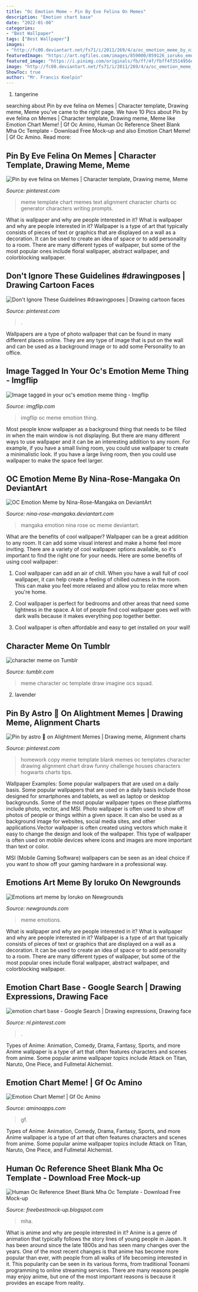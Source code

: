 ```yaml
---
title: "Oc Emotion Meme ~ Pin By Eve Felina On Memes"
description: "Emotion chart base"
date: "2022-01-08"
categories:
- "Best Wallpaper"
tags: ["Best Wallpaper"]
images:
- "http://fc00.deviantart.net/fs71/i/2011/269/4/a/oc_emotion_meme_by_nina_rose_mangaka-d4b1kmd.png"
featuredImage: "https://art.ngfiles.com/images/859000/859126_ioruko_emotions-art-meme.gif?f1553570281"
featured_image: "https://i.pinimg.com/originals/fb/ff/4f/fbff4f3514956d987c44ebae5af1e7a6.jpg"
image: "http://fc00.deviantart.net/fs71/i/2011/269/4/a/oc_emotion_meme_by_nina_rose_mangaka-d4b1kmd.png"
ShowToc: true
author: "Mr. Francis Koelpin"
---
```



1. tangerine 

	

		
searching about Pin by eve felina on Memes | Character template, Drawing meme, Meme you've came to the right page. We have 10 Pics about Pin by eve felina on Memes | Character template, Drawing meme, Meme like Emotion Chart Meme! | Gf Oc Amino, Human Oc Reference Sheet Blank Mha Oc Template - Download Free Mock-up and also Emotion Chart Meme! | Gf Oc Amino. Read more:
		
    
## Pin By Eve Felina On Memes | Character Template, Drawing Meme, Meme

<img loading=lazy src="https://i.pinimg.com/originals/fb/ff/4f/fbff4f3514956d987c44ebae5af1e7a6.jpg" onerror="this.onerror=null;this.src='https://tse1.mm.bing.net/th?id=OIP.Autnvoiq8f8B_RtxU51ArQHaIN&amp;pid=15.1';" alt="Pin by eve felina on Memes | Character template, Drawing meme, Meme">

_Source: pinterest.com_

>meme template chart memes text alignment character charts oc generator characters writing prompts. 

	

What is wallpaper and why are people interested in it?
What is wallpaper and why are people interested in it?
Wallpaper is a type of art that typically consists of pieces of text or graphics that are displayed on a wall as a decoration. It can be used to create an idea of space or to add personality to a room. There are many different types of wallpaper, but some of the most popular ones include floral wallpaper, abstract wallpaper, and colorblocking wallpaper.

    
## Don&#039;t Ignore These Guidelines #drawingposes | Drawing Cartoon Faces

<img loading=lazy src="https://i.pinimg.com/originals/b2/01/ed/b201edf7f3d9f91df997d6edec2b7ee0.png" onerror="this.onerror=null;this.src='https://tse4.mm.bing.net/th?id=OIP.ZI6mAM4TGCw8ReTVtSRK-AHaKe&amp;pid=15.1';" alt="Don&#039;t Ignore These Guidelines #drawingposes | Drawing cartoon faces">

_Source: pinterest.com_

>. 

	



Wallpapers are a type of photo wallpaper that can be found in many different places online. They are any type of image that is put on the wall and can be used as a background image or to add some Personality to an office.

    
## Image Tagged In Your Oc&#039;s Emotion Meme Thing - Imgflip

<img loading=lazy src="https://i.imgflip.com/4pqe0b.jpg" onerror="this.onerror=null;this.src='https://tse1.mm.bing.net/th?id=OIP.3q7rfwYlV8D14Btno5m4AwHaFj&amp;pid=15.1';" alt="Image tagged in your oc&#039;s emotion meme thing - Imgflip">

_Source: imgflip.com_

>imgflip oc meme emotion thing. 

	

Most people know wallpaper as a background thing that needs to be filled in when the main window is not displaying. But there are many different ways to use wallpaper and it can be an interesting addition to any room. For example, if you have a small living room, you could use wallpaper to create a minimalistic look. If you have a large living room, then you could use wallpaper to make the space feel larger.

    
## OC Emotion Meme By Nina-Rose-Mangaka On DeviantArt

<img loading=lazy src="http://fc00.deviantart.net/fs71/i/2011/269/4/a/oc_emotion_meme_by_nina_rose_mangaka-d4b1kmd.png" onerror="this.onerror=null;this.src='https://tse2.mm.bing.net/th?id=OIP.4zeqoYzMsg9KdeZ2kfXDWwHaJK&amp;pid=15.1';" alt="OC Emotion Meme by Nina-Rose-Mangaka on DeviantArt">

_Source: nina-rose-mangaka.deviantart.com_

>mangaka emotion nina rose oc meme deviantart. 

	

What are the benefits of cool wallpaper?
Wallpaper can be a great addition to any room. It can add some visual interest and make a home feel more inviting. There are a variety of cool wallpaper options available, so it's important to find the right one for your needs. Here are some benefits of using cool wallpaper: 
1. Cool wallpaper can add an air of chill. When you have a wall full of cool wallpaper, it can help create a feeling of chilled outness in the room. This can make you feel more relaxed and allow you to relax more when you're home. 

2. Cool wallpaper is perfect for bedrooms and other areas that need some lightness in the space. A lot of people find cool wallpaper goes well with dark walls because it makes everything pop together better. 

3. Cool wallpaper is often affordable and easy to get installed on your wall!

    
## Character Meme On Tumblr

<img loading=lazy src="https://66.media.tumblr.com/f6bba3875099ee58d3711c0896c56068/tumblr_pepivnPsJ51s4kbwy_540.jpg" onerror="this.onerror=null;this.src='https://tse2.mm.bing.net/th?id=OIP.7jYORA7pDgElEWRzLCmBFwHaHa&amp;pid=15.1';" alt="character meme on Tumblr">

_Source: tumblr.com_

>meme character oc template draw imagine ocs squad. 

	

2. lavender 

    
## Pin By Astro 🌙 On Alightment Memes | Drawing Meme, Alignment Charts

<img loading=lazy src="https://i.pinimg.com/736x/a9/b6/cf/a9b6cf4e292d4df2e2ea29746feef1f6.jpg" onerror="this.onerror=null;this.src='https://tse4.mm.bing.net/th?id=OIP.nnzojvrkTLE5BeqF3iIQNQHaJE&amp;pid=15.1';" alt="Pin by astro 🌙 on Alightment Memes | Drawing meme, Alignment charts">

_Source: pinterest.com_

>homework copy meme template blank memes oc templates character drawing alignment chart draw funny challenge houses characters hogwarts charts tips. 

	

Wallpaper Examples: Some popular wallpapers that are used on a daily basis.
Some popular wallpapers that are used on a daily basis include those designed for smartphones and tablets, as well as laptop or desktop backgrounds. Some of the most popular wallpaper types on these platforms include photo, vector, and MSI. 
Photo wallpaper is often used to show off photos of people or things within a given space. It can also be used as a background image for websites, social media sites, and other applications.Vector wallpaper is often created using vectors which make it easy to change the design and look of the wallpaper. This type of wallpaper is often used on mobile devices where icons and images are more important than text or color. 

MSI (Mobile Gaming Software) wallpapers can be seen as an ideal choice if you want to show off your gaming hardware in a professional way.

    
## Emotions Art Meme By Ioruko On Newgrounds

<img loading=lazy src="https://art.ngfiles.com/images/859000/859126_ioruko_emotions-art-meme.gif?f1553570281" onerror="this.onerror=null;this.src='https://tse4.mm.bing.net/th?id=OIP.sFXEeXbiNru_LSFNrj_4wAHaGn&amp;pid=15.1';" alt="Emotions art meme by Ioruko on Newgrounds">

_Source: newgrounds.com_

>meme emotions. 

	

What is wallpaper and why are people interested in it?
What is wallpaper and why are people interested in it?
Wallpaper is a type of art that typically consists of pieces of text or graphics that are displayed on a wall as a decoration. It can be used to create an idea of space or to add personality to a room. There are many different types of wallpaper, but some of the most popular ones include floral wallpaper, abstract wallpaper, and colorblocking wallpaper.

    
## Emotion Chart Base - Google Search | Drawing Expressions, Drawing Face

<img loading=lazy src="https://i.pinimg.com/736x/b5/74/c0/b574c058c62e9f5222b254f167d9efe1.jpg" onerror="this.onerror=null;this.src='https://tse4.mm.bing.net/th?id=OIP.mrrRBcheQ-nl-PUmsiYTTAHaIE&amp;pid=15.1';" alt="emotion chart base - Google Search | Drawing expressions, Drawing face">

_Source: nl.pinterest.com_

>. 

	

Types of Anime: Animation, Comedy, Drama, Fantasy, Sports, and more
Anime wallpaper is a type of art that often features characters and scenes from anime. Some popular anime wallpaper topics include Attack on Titan, Naruto, One Piece, and Fullmetal Alchemist.

    
## Emotion Chart Meme! | Gf Oc Amino

<img loading=lazy src="http://pm1.narvii.com/6876/a83ac54bc53c3f06cc517baa1fe6a0825b35e889r1-768-1024v2_uhq.jpg" onerror="this.onerror=null;this.src='https://tse3.mm.bing.net/th?id=OIP.SgbTqyDDAbaP8zUO9gDTHwHaJ4&amp;pid=15.1';" alt="Emotion Chart Meme! | Gf Oc Amino">

_Source: aminoapps.com_

>gf. 

	

Types of Anime: Animation, Comedy, Drama, Fantasy, Sports, and more
Anime wallpaper is a type of art that often features characters and scenes from anime. Some popular anime wallpaper topics include Attack on Titan, Naruto, One Piece, and Fullmetal Alchemist.

    
## Human Oc Reference Sheet Blank Mha Oc Template - Download Free Mock-up

<img loading=lazy src="https://i.pinimg.com/originals/8e/20/f4/8e20f4c41908a22486cb7d391091add2.jpg" onerror="this.onerror=null;this.src='https://tse4.mm.bing.net/th?id=OIP.oweAJ9b0zfewDlpdeIGkFAHaJE&amp;pid=15.1';" alt="Human Oc Reference Sheet Blank Mha Oc Template - Download Free Mock-up">

_Source: freebestmock-up.blogspot.com_

>mha. 

	

What is anime and why are people interested in it?
Anime is a genre of animation that typically follows the story lines of young people in Japan. It has been around since the late 1800s and has seen many changes over the years. One of the most recent changes is that anime has become more popular than ever, with people from all walks of life becoming interested in it. This popularity can be seen in its various forms, from traditional Toonami programming to online streaming services. There are many reasons people may enjoy anime, but one of the most important reasons is because it provides an escape from reality.

